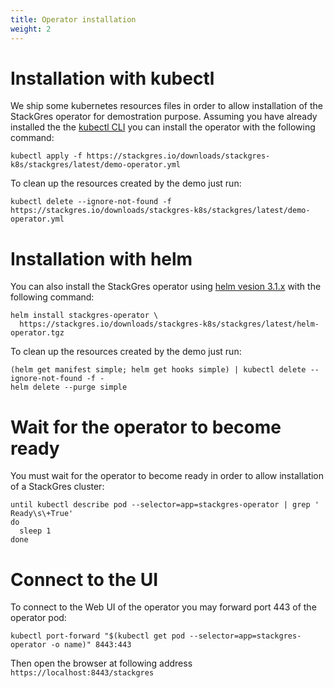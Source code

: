 ```yaml
---
title: Operator installation
weight: 2
---
```


# Installation with kubectl

We ship some kubernetes resources files in order to allow installation of the StackGres operator
 for demostration purpose. Assuming you have already installed the the
 [kubectl CLI](https://kubernetes.io/docs/tasks/tools/install-kubectl/) you can install the
 operator with the following command:

```
kubectl apply -f https://stackgres.io/downloads/stackgres-k8s/stackgres/latest/demo-operator.yml
```

To clean up the resources created by the demo just run:

```
kubectl delete --ignore-not-found -f https://stackgres.io/downloads/stackgres-k8s/stackgres/latest/demo-operator.yml
```

# Installation with helm

You can also install the StackGres operator using [helm vesion 3.1.x](https://github.com/helm/helm/releases)
 with the following command:

```
helm install stackgres-operator \
  https://stackgres.io/downloads/stackgres-k8s/stackgres/latest/helm-operator.tgz
```

To clean up the resources created by the demo just run:

```
(helm get manifest simple; helm get hooks simple) | kubectl delete --ignore-not-found -f -
helm delete --purge simple
```

# Wait for the operator to become ready

You must wait for the operator to become ready in order to allow installation of a StackGres cluster:

```
until kubectl describe pod --selector=app=stackgres-operator | grep '  Ready\s\+True'
do
  sleep 1
done
```

# Connect to the UI

To connect to the Web UI of the operator you may forward port 443 of the operator pod:

```
kubectl port-forward "$(kubectl get pod --selector=app=stackgres-operator -o name)" 8443:443
```

Then open the browser at following address `https://localhost:8443/stackgres`